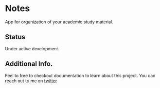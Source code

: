 # Notes
App for organization of your academic study material.

## Status
Under active development.

## Additional Info.
Feel to free to checkout documentation to learn about this project.
You can reach out to me on [twitter](https://twitter.com/gupta_shrinath)
